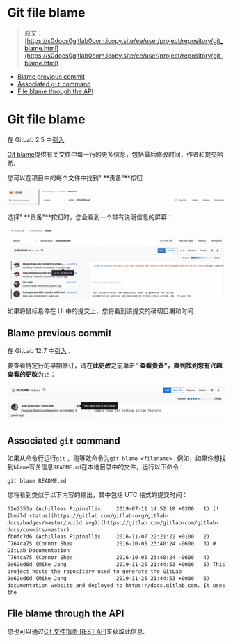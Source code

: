 # Git file blame

> 原文：[https://s0docs0gitlab0com.icopy.site/ee/user/project/repository/git_blame.html](https://s0docs0gitlab0com.icopy.site/ee/user/project/repository/git_blame.html)

*   [Blame previous commit](#blame-previous-commit)
*   [Associated `git` command](#associated-git-command)
*   [File blame through the API](#file-blame-through-the-api)

# Git file blame[](#git-file-blame "Permalink")

在 GitLab 2.5 中[引入](https://git.sphere.ly/staff/publicgitlab/commit/39c657930625ddc3ac8a921f01ffc83acadce68f)

[Git blame](https://git-scm.com/docs/git-blame)提供有关文件中每一行的更多信息，包括最后修改时间，作者和提交哈希.

您可以在项目中的每个文件中找到" **责备"**按钮.

[![File blame button](img/1427a32ce32914c8100f7563817e3d64.png "Blame button")](img/file_blame_button_v12_6.png)

选择" **责备"**按钮时，您会看到一个带有说明信息的屏幕：

[![Git blame output](img/4a7c845c8d7b28d90af5923b08fb1e1d.png "Blame button output")](img/file_blame_output_v12_6.png)

如果将鼠标悬停在 UI 中的提交上，您将看到该提交的确切日期和时间.

## Blame previous commit[](#blame-previous-commit "Permalink")

在 GitLab 12.7 中[引入](https://gitlab.com/gitlab-org/gitlab/-/issues/19299) .

要查看特定行的早期修订，请**在此更改**之前单击" **查看责备"，**直到找到您有兴趣查看的**更改**为止：

[![Blame previous commit](img/dc12d72310a7e06d2981fd6774b0903d.png "Blame previous commit")](img/file_blame_previous_commit_v12_7.png)

## Associated `git` command[](#associated-git-command "Permalink")

如果从命令行运行`git` ，则等效命令为`git blame <filename>` . 例如，如果你想找到`blame`有关信息`README.md`在本地目录中的文件，运行以下命令：

```
git blame README.md 
```

您将看到类似于以下内容的输出，其中包括 UTC 格式的提交时间：

```
62e2353a (Achilleas Pipinellis     2019-07-11 14:52:18 +0300   1) [![build status](https://gitlab.com/gitlab-org/gitlab-docs/badges/master/build.svg)](https://gitlab.com/gitlab-com/gitlab-docs/commits/master)
fb0fc7d6 (Achilleas Pipinellis     2016-11-07 22:21:22 +0100   2)
^764ca75 (Connor Shea              2016-10-05 23:40:24 -0600   3) # GitLab Documentation
^764ca75 (Connor Shea              2016-10-05 23:40:24 -0600   4)
0e62ed6d (Mike Jang                2019-11-26 21:44:53 +0000   5) This project hosts the repository used to generate the GitLab
0e62ed6d (Mike Jang                2019-11-26 21:44:53 +0000   6) documentation website and deployed to https://docs.gitlab.com. It uses the 
```

## File blame through the API[](#file-blame-through-the-api "Permalink")

您也可以通过[Git 文件指责 REST API](../../../api/repository_files.html#get-file-blame-from-repository)来获取此信息.